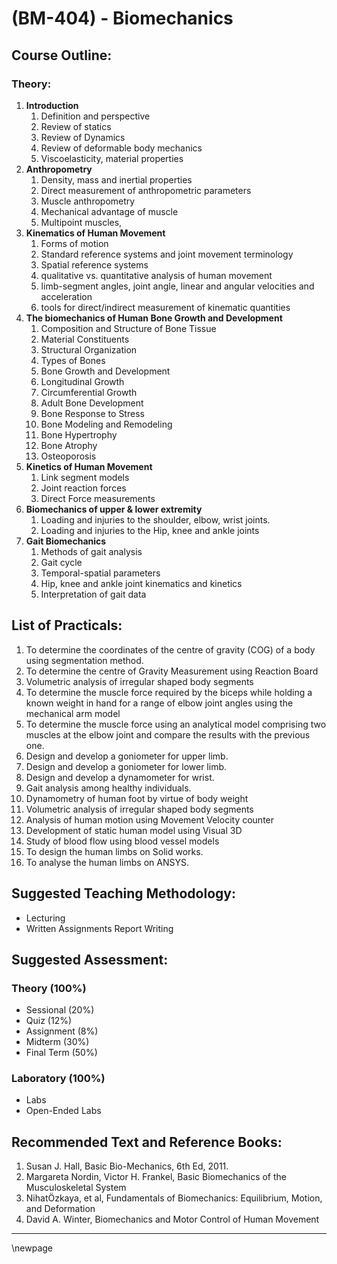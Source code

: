 # **(BM-404) - Biomechanics**

## **Course Outline:**

### **Theory:**

1. **Introduction**
   1. Definition and perspective
   1. Review of statics
   1. Review of Dynamics
   1. Review of deformable body mechanics
   1. Viscoelasticity, material properties
1. **Anthropometry**
   1. Density, mass and inertial properties
   1. Direct measurement of anthropometric parameters
   1. Muscle anthropometry
   1. Mechanical advantage of muscle
   1. Multipoint muscles,
1. **Kinematics of Human Movement**
   1. Forms of motion
   1. Standard reference systems and joint movement terminology
   1. Spatial reference systems
   1. qualitative vs. quantitative analysis of human movement
   1. limb-segment angles, joint angle, linear and angular velocities and acceleration
   1. tools for direct/indirect measurement of kinematic quantities
1. **The biomechanics of Human Bone Growth and Development**
   1. Composition and Structure of Bone Tissue
   1. Material Constituents
   1. Structural Organization
   1. Types of Bones
   1. Bone Growth and Development
   1. Longitudinal Growth
   1. Circumferential Growth
   1. Adult Bone Development
   1. Bone Response to Stress
   1. Bone Modeling and Remodeling
   1. Bone Hypertrophy
   1. Bone Atrophy
   1. Osteoporosis
1. **Kinetics of Human Movement**
   1. Link segment models
   1. Joint reaction forces
   1. Direct Force measurements
1. **Biomechanics of upper & lower extremity**
   1. Loading and injuries to the shoulder, elbow, wrist joints.
   1. Loading and injuries to the Hip, knee and ankle joints
1. **Gait Biomechanics**
   1. Methods of gait analysis
   1. Gait cycle
   1. Temporal-spatial parameters
   1. Hip, knee and ankle joint kinematics and kinetics
   1. Interpretation of gait data

## **List of Practicals:**
1. To determine the coordinates of the centre of gravity (COG) of a body using segmentation method.
1. To determine the centre of Gravity Measurement using Reaction Board
1. Volumetric analysis of irregular shaped body segments
1. To determine the muscle force required by the biceps while holding a known weight in hand for a range of elbow joint angles using the mechanical arm model
1. To determine the muscle force using an analytical model comprising two muscles at the elbow joint and compare the results with the previous one.
1. Design and develop a goniometer for upper limb.
1. Design and develop a goniometer for lower limb.
1. Design and develop a dynamometer for wrist.
1. Gait analysis among healthy individuals.
1. Dynamometry of human foot by virtue of body weight
1. Volumetric analysis of irregular shaped body segments
1. Analysis of human motion using Movement Velocity counter
1. Development of static human model using Visual 3D
1. Study of blood flow using blood vessel models
1. To design the human limbs on Solid works.
1. To analyse the human limbs on ANSYS.

## **Suggested Teaching Methodology:**

- Lecturing
- Written Assignments Report Writing

## **Suggested Assessment:**

### **Theory (100%)**

- Sessional (20%)
- Quiz (12%)
- Assignment (8%)
- Midterm (30%)
- Final Term (50%)

### **Laboratory (100%)**

- Labs
- Open-Ended Labs

## **Recommended Text and Reference Books:**

1. Susan J. Hall, Basic Bio-Mechanics, 6th Ed, 2011.
1. Margareta Nordin, Victor H. Frankel, Basic Biomechanics of the Musculoskeletal System
1. NihatÖzkaya, et al, Fundamentals of Biomechanics: Equilibrium, Motion, and Deformation
1. David A. Winter, Biomechanics and Motor Control of Human Movement

___
\newpage